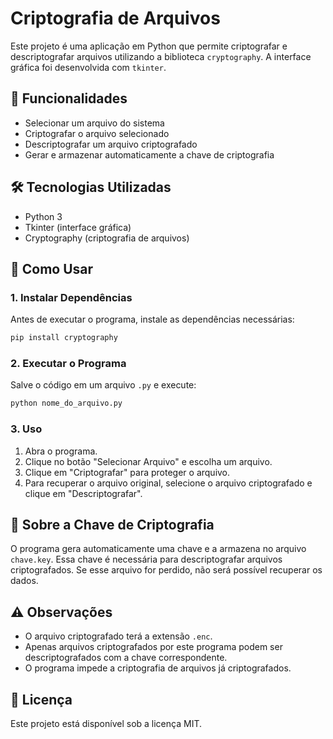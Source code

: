 # Criptografia de Arquivos

Este projeto é uma aplicação em Python que permite criptografar e descriptografar arquivos utilizando a biblioteca `cryptography`. A interface gráfica foi desenvolvida com `tkinter`.

## 📌 Funcionalidades

- Selecionar um arquivo do sistema
- Criptografar o arquivo selecionado
- Descriptografar um arquivo criptografado
- Gerar e armazenar automaticamente a chave de criptografia

## 🛠 Tecnologias Utilizadas

- Python 3
- Tkinter (interface gráfica)
- Cryptography (criptografia de arquivos)

## 🚀 Como Usar

### 1. Instalar Dependências

Antes de executar o programa, instale as dependências necessárias:

```bash
pip install cryptography
```

### 2. Executar o Programa

Salve o código em um arquivo `.py` e execute:

```bash
python nome_do_arquivo.py
```

### 3. Uso

1. Abra o programa.
2. Clique no botão "Selecionar Arquivo" e escolha um arquivo.
3. Clique em "Criptografar" para proteger o arquivo.
4. Para recuperar o arquivo original, selecione o arquivo criptografado e clique em "Descriptografar".

## 🔑 Sobre a Chave de Criptografia

O programa gera automaticamente uma chave e a armazena no arquivo `chave.key`. Essa chave é necessária para descriptografar arquivos criptografados. Se esse arquivo for perdido, não será possível recuperar os dados.

## ⚠️ Observações

- O arquivo criptografado terá a extensão `.enc`.
- Apenas arquivos criptografados por este programa podem ser descriptografados com a chave correspondente.
- O programa impede a criptografia de arquivos já criptografados.

## 📜 Licença

Este projeto está disponível sob a licença MIT.
